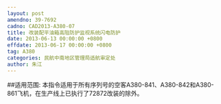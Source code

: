 ```yaml
---
layout: post
amendno: 39-7692
cadno: CAD2013-A380-07
title: 改装配平油箱高阻防护监视系统闪电防护
date: 2013-06-13 00:00:00 +0800
effdate: 2013-06-17 00:00:00 +0800
tag: A380
categories: 民航中南地区管理局适航审定处
author: 朱江
---
```


##适用范围:
本指令适用于所有序列号的空客A380-841、A380-842和A380-861飞机，在生产线上已执行了72872改装的除外。

